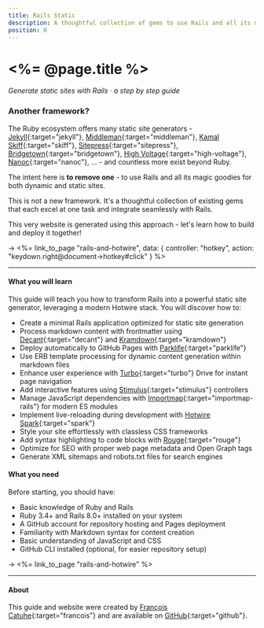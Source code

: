 ```yaml
---
title: Rails Static
description: A thoughtful collection of gems to use Rails and all its magic goodies for static site generation.
position: 0
---
```


# <%= @page.title %>

_Generate static sites with Rails · a step by step guide_

### Another framework?

The Ruby ecosystem offers many static site generators - [Jekyll](https://jekyllrb.com){:target="jekyll"}, [Middleman](https://middlemanapp.com){:target="middleman"}, [Kamal Skiff](https://github.com/basecamp/kamal-skiff){:target="skiff"}, [Sitepress](https://sitepress.cc){:target="sitepress"}, [Bridgetown](https://www.bridgetownrb.com/){:target="bridgetown"}, [High Voltage](https://thoughtbot.github.io/high_voltage){:target="high-voltage"}, [Nanoc](https://nanoc.app){:target="nanoc"}, ... - and countless more exist beyond Ruby.

The intent here is **to remove one** - to use Rails and all its magic goodies for both dynamic and static sites.

This is not a new framework. It's a thoughtful collection of existing gems that each excel at one task and integrate seamlessly with Rails.

This very website is generated using this approach - let's learn how to build and deploy it together!

→ <%= link_to_page "rails-and-hotwire", data: { controller: "hotkey", action: "keydown.right@document->hotkey#click" } %>

---

#### What you will learn

This guide will teach you how to transform Rails into a powerful static site generator, leveraging a modern Hotwire stack. You will discover how to:

- Create a minimal Rails application optimized for static site generation
- Process markdown content with frontmatter using [Decant](https://www.benpickles.com/articles/95-introducing-decant){:target="decant"} and [Kramdown](https://kramdown.gettalong.org){:target="kramdown"}
- Deploy automatically to GitHub Pages with [Parklife](https://parklife.dev){:target="parklife"}
- Use ERB template processing for dynamic content generation within markdown files
- Enhance user experience with [Turbo](https://turbo.hotwired.dev){:target="turbo"} Drive for instant page navigation
- Add interactive features using [Stimulus](https://stimulus.hotwired.dev){:target="stimulus"} controllers
- Manage JavaScript dependencies with [Importmap](https://github.com/rails/importmap-rails){:target="importmap-rails"} for modern ES modules
- Implement live-reloading during development with [Hotwire Spark](https://github.com/hotwired/spark){:target="spark"}
- Style your site effortlessly with classless CSS frameworks
- Add syntax highlighting to code blocks with [Rouge](https://github.com/rouge-ruby/rouge){:target="rouge"}
- Optimize for SEO with proper web page metadata and Open Graph tags
- Generate XML sitemaps and robots.txt files for search engines

#### What you need

Before starting, you should have:

- Basic knowledge of Ruby and Rails
- Ruby 3.4+ and Rails 8.0+ installed on your system
- A GitHub account for repository hosting and Pages deployment
- Familiarity with Markdown syntax for content creation
- Basic understanding of JavaScript and CSS
- GitHub CLI installed (optional, for easier repository setup)

→ <%= link_to_page "rails-and-hotwire" %>

---

#### About

This guide and website were created by [François Catuhe](https://github.com/fcatuhe){:target="francois"} and are available on [GitHub](https://github.com/fcatuhe/rails-static){:target="github"}.
